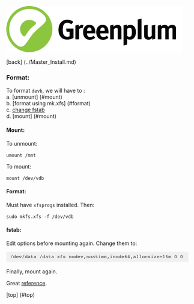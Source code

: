 ![Greenplum](https://github.com/syuja/GreenPlumSetup/blob/master/img/greenplum-logo.png)  

[back] (../Master_Install.md)
<a id ="top"> </a>
### Format:   
 To format `devb`, we will have to :   
   a. [unmount] (#mount)  
   b. [format using mk.xfs] (#format)  
   c. [change fstab](#fstab)    
   d. [mount] (#mount) 

<a id ="mount"></a>
#### Mount: 
To unmount:   

    umount /mnt   

To mount:  

    mount /dev/vdb  


<a id ="format"></a>
#### Format: 
 Must have `xfsprogs` installed. Then:  

    sudo mkfs.xfs -f /dev/vdb   


 
<a id ="fstab"></a>
#### fstab: 
Edit options before mounting again.  Change them to:  

![mount_options](https://github.com/syuja/GreenPlumSetup/blob/master/img/fstab_template.png)   

Finally, mount again.  

Great [reference](http://ask.xmodulo.com/create-mount-xfs-file-system-linux.html).

[top] (#top)
